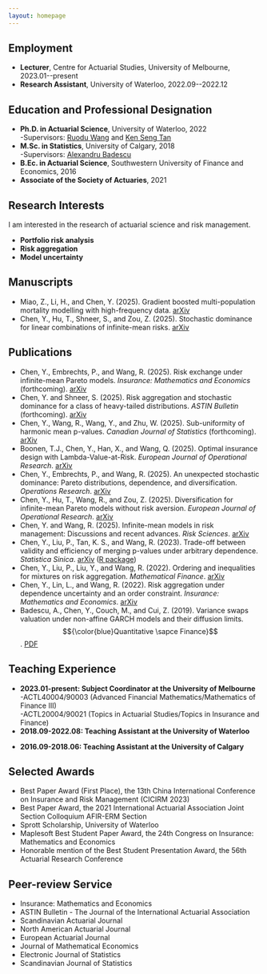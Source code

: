 ```yaml
---
layout: homepage
---
```


## Employment
- **Lecturer**, Centre for Actuarial Studies,  University of Melbourne, 2023.01--present
- **Research Assistant**, University of Waterloo, 2022.09--2022.12


## Education and Professional Designation
- **Ph.D. in Actuarial Science**, University of Waterloo, 2022
  <br>
  -Supervisors: [Ruodu Wang](http://sas.uwaterloo.ca/~wang/) and [Ken Seng Tan](https://uwaterloo.ca/statistics-and-actuarial-science/contacts/ken-seng-tan)
  <br>
- **M.Sc. in Statistics**, University of Calgary, 2018
  <br>
  -Supervisors: [Alexandru Badescu](https://contacts.ucalgary.ca/info/math/profiles/101-152917)
  <br>
- **B.Ec. in Actuarial Science**, Southwestern University of Finance and Economics, 2016
- **Associate of the Society of Actuaries**, 2021

## Research Interests

I am interested in the research of actuarial science and risk management.
- **Portfolio risk analysis** 
- **Risk aggregation** 
- **Model uncertainty** 


## Manuscripts
-  Miao, Z., Li, H., and Chen, Y. (2025). Gradient boosted multi-population mortality modelling
with high-frequency data. 
  [arXiv](https://arxiv.org/pdf/2507.09983)
-  Chen, Y., Hu, T., Shneer, S., and Zou, Z. (2025). Stochastic dominance for linear combinations of infinite-mean risks. 
  [arXiv](https://arxiv.org/abs/2505.01739)

## Publications 
-  Chen, Y., Embrechts, P., and Wang, R. (2025). Risk exchange under infinite-mean Pareto models. _Insurance: Mathematics and Economics_ (forthcoming).
  [arXiv](https://arxiv.org/abs/2403.20171)
-  Chen, Y. and Shneer, S. (2025). Risk aggregation and stochastic dominance for a class of heavy-tailed distributions. _ASTIN Bulletin_ (forthcoming).
  [arXiv](https://arxiv.org/abs/2408.15033)
-  Chen, Y., Wang, R., Wang, Y., and Zhu, W. (2025). Sub-uniformity of harmonic mean p-values. _Canadian Journal of Statistics_ (forthcoming). 
  [arXiv](https://arxiv.org/abs/2405.01368)
-  Boonen, T.J., Chen, Y., Han, X., and Wang, Q. (2025). Optimal insurance design with Lambda-Value-at-Risk. _European Journal of Operational Research_.
  [arXiv](https://arxiv.org/abs/2408.09799)
-  Chen, Y., Embrechts, P., and Wang, R. (2025). An unexpected stochastic dominance: Pareto distributions, dependence, and diversification. _Operations Research_. 
  [arXiv](https://arxiv.org/abs/2208.08471)
-  Chen, Y., Hu, T., Wang, R., and Zou, Z. (2025). Diversification for infinite-mean Pareto models without risk aversion. _European Journal of Operational Research_. 
  [arXiv](https://arxiv.org/abs/2404.18467)
-  Chen, Y. and Wang, R. (2025). Infinite-mean models in risk management: Discussions and recent advances. _Risk Sciences_.
  [arXiv](https://arxiv.org/abs/2408.08678)
-  Chen, Y., Liu, P., Tan, K. S., and Wang, R. (2023). Trade-off between validity and efficiency of merging p-values under arbitrary dependence. _Statistica Sinica_. 
  [arXiv](https://arxiv.org/abs/2007.12366)
  ([R package](https://github.com/YuyuChen-UW/pmerge))
-  Chen, Y., Liu, P., Liu, Y., and Wang, R. (2022). Ordering and inequalities for mixtures on risk aggregation. _Mathematical Finance_. 
  [arXiv](https://arxiv.org/abs/2007.12338)
-  Chen, Y., Lin, L., and Wang, R. (2022). Risk aggregation under dependence uncertainty and an order constraint. _Insurance: Mathematics and Economics_.
  [arXiv](https://arxiv.org/abs/2104.07718)
-  Badescu, A., Chen, Y., Couch, M., and Cui, Z. (2019). Variance swaps valuation under non-affine GARCH models and their diffusion limits. $${\color{blue}Quantitative \sapce Finance}$$.
  [PDF](https://www.researchgate.net/publication/326759271_Variance_swaps_valuation_under_non-affine_GARCH_models_and_their_diffusion_limits/link/5b7c82a8a6fdcc5f8b5afd79/download)
 


  
## Teaching Experience
- **2023.01-present: Subject Coordinator at the University of Melbourne**
  <br>
  -ACTL40004/90003 (Advanced Financial Mathematics/Mathematics of Finance III)
  <br>
  -ACTL20004/90021 (Topics in Actuarial Studies/Topics in Insurance and Finance) 
- **2018.09-2022.08: Teaching Assistant at the University of Waterloo**
 <!-- 
  <br> 
  -ACTSC 231 (Introductory Financial Mathematics)
  <br>
  -ACTSC 232 (Life Contingencies 1)
  <br>
  -ACTSC 371 (Introduction to Investments)
  <br>
  -ACTSC 372 (Corporate Finance)
  <br>
  -ACTSC 446/846 (Mathematics of Financial Markets)
  <br>
  -MATBUS 471 (Fixed Income Securities)
  <br>
  -STAT 330 (Mathematical Statistics)
  <br>
  -STAT 333 (Applied Probability)
  -->
- **2016.09-2018.06: Teaching Assistant at the University of Calgary**
  <!-- 
  <br>
  -STAT 213 (Introduction to Statistics I)
   <br>
  -STAT 217 (Introduction to Statistics II)
  -->

## Selected Awards
- Best Paper Award (First Place), the 13th China International Conference on Insurance and Risk Management (CICIRM 2023)
- Best Paper Award, the 2021 International Actuarial Association Joint Section Colloquium AFIR-ERM Section
- Sprott Scholarship, University of Waterloo
- Maplesoft Best Student Paper Award, the 24th Congress on Insurance: Mathematics and Economics 
- Honorable mention of the Best Student Presentation Award, the 56th Actuarial Research Conference 

<!--
## Presentations
- Mathematical and Computational Finance Lab Seminar, University of Calgary, September 2022
- Extreme Value Theory and Quantitative Risk Management Workshop, online, August 2022
- The International Actuarial Association Joint Section Colloquium, online, October 2021 
- The 56th Actuarial Research Conference, online, August 2021 
- The 24th International Congress on Insurance: Mathematics and Economics, online, July 2021 
- The 5th PKU-NUS Annual International Conference on Quantitative Finance and Economics, online, May 2021 
- University of Waterloo SAS Research Presentation Day, Waterloo, Canada, February 2020  
- The 2018 Alberta Mathematics Dialogue, Calgary, Canada, May 2018
 -->

## Peer-review Service
- Insurance: Mathematics and Economics
- ASTIN Bulletin - The Journal of the International Actuarial Association
- Scandinavian Actuarial Journal
- North American Actuarial Journal
- European Actuarial Journal
- Journal of Mathematical Economics
- Electronic Journal of Statistics
- Scandinavian Journal of Statistics




